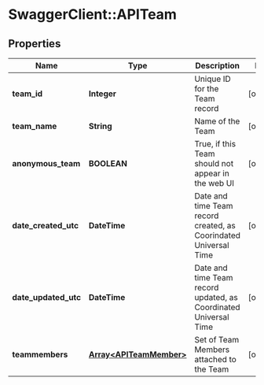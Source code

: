 # SwaggerClient::APITeam

## Properties
Name | Type | Description | Notes
------------ | ------------- | ------------- | -------------
**team_id** | **Integer** | Unique ID for the Team record | [optional] 
**team_name** | **String** | Name of the Team | [optional] 
**anonymous_team** | **BOOLEAN** | True, if this Team should not appear in the web UI | [optional] 
**date_created_utc** | **DateTime** | Date and time Team record created, as Coorindated Universal Time | [optional] 
**date_updated_utc** | **DateTime** | Date and time Team record updated, as Coordinated Universal Time | [optional] 
**teammembers** | [**Array&lt;APITeamMember&gt;**](APITeamMember.md) | Set of Team Members attached to the Team | [optional] 



